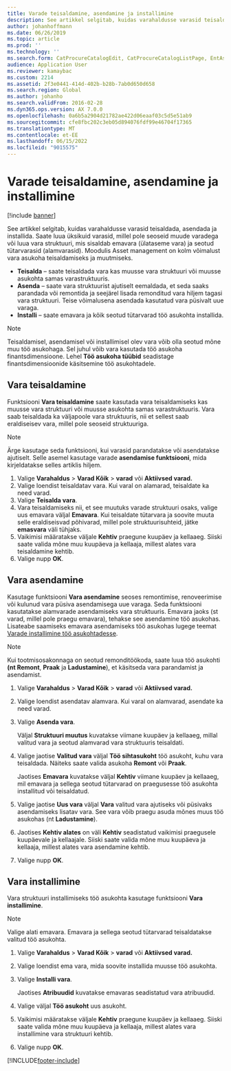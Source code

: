 ```yaml
---
title: Varade teisaldamine, asendamine ja installimine
description: See artikkel selgitab, kuidas varahaldusse varasid teisaldada, asendada ja installida.
author: johanhoffmann
ms.date: 06/26/2019
ms.topic: article
ms.prod: ''
ms.technology: ''
ms.search.form: CatProcureCatalogEdit, CatProcureCatalogListPage, EntAssetObjectReplace, EntAssetObjectInstallLookup, EntAssetObjectMove, EntAssetObjectTableEditSubObjects
audience: Application User
ms.reviewer: kamaybac
ms.custom: 2214
ms.assetid: 2f3e0441-414d-402b-b28b-7ab0d650d658
ms.search.region: Global
ms.author: johanho
ms.search.validFrom: 2016-02-28
ms.dyn365.ops.version: AX 7.0.0
ms.openlocfilehash: 0a6b5a2904d21782ae422d06eaaf03c5d5e51ab9
ms.sourcegitcommit: cfe8fbc202c3eb05d894076fdf99e46704f17365
ms.translationtype: MT
ms.contentlocale: et-EE
ms.lasthandoff: 06/15/2022
ms.locfileid: "9015575"
---
```

# <a name="move-replace-and-install-assets"></a>Varade teisaldamine, asendamine ja installimine

[!include [banner](../../includes/banner.md)]

 

See artikkel selgitab, kuidas varahaldusse varasid teisaldada, asendada ja installida. Saate luua üksikuid varasid, millel pole seoseid muude varadega või luua vara struktuuri, mis sisaldab emavara (ülataseme vara) ja seotud tütarvarasid (alamvarasid). Moodulis Asset management on kolm võimalust vara asukoha teisaldamiseks ja muutmiseks.

- **Teisalda** – saate teisaldada vara kas muusse vara struktuuri või muusse asukohta samas varastruktuuris.
- **Asenda** – saate vara struktuurist ajutiselt eemaldada, et seda saaks parandada või remontida ja seejärel lisada remonditud vara hiljem tagasi vara struktuuri. Teise võimalusena asendada kasutatud vara püsivalt uue varaga.
- **Installi** – saate emavara ja kõik seotud tütarvarad töö asukohta installida.

> [!NOTE]
> Teisaldamisel, asendamisel või installimisel olev vara võib olla seotud mõne muu töö asukohaga. Sel juhul võib vara kasutada töö asukoha finantsdimensioone. Lehel **Töö asukoha tüübid** seadistage finantsdimensioonide käsitsemine töö asukohtadele.

## <a name="move-asset"></a>Vara teisaldamine

Funktsiooni **Vara teisaldamine** saate kasutada vara teisaldamiseks kas muusse vara struktuuri või muusse asukohta samas varastruktuuris. Vara saab teisaldada ka väljapoole vara struktuuris, nii et sellest saab eraldiseisev vara, millel pole seoseid struktuuriga.

> [!NOTE]
> Ärge kasutage seda funktsiooni, kui varasid parandatakse või asendatakse ajutiselt. Selle asemel kasutage varade **asendamise funktsiooni**, mida kirjeldatakse selles artiklis hiljem.

1. Valige **Varahaldus** \> **Varad Kõik** \> **varad** või **Aktiivsed varad.**
2. Valige loendist teisaldatav vara. Kui varal on alamarad, teisaldate ka need varad.
3. Valige **Teisalda vara**.
4. Vara teisaldamiseks nii, et see muutuks varade struktuuri osaks, valige uus emavara väljal **Emavara**. Kui teisaldate tütarvara ja soovite muuta selle eraldiseisvad põhivarad, millel pole struktuurisuhteid, jätke **emasvara** väli tühjaks.
5. Vaikimisi määratakse väljale **Kehtiv** praegune kuupäev ja kellaaeg. Siiski saate valida mõne muu kuupäeva ja kellaaja, millest alates vara teisaldamine kehtib.
6. Valige nupp **OK**.

## <a name="replace-asset"></a>Vara asendamine

Kasutage funktsiooni **Vara asendamine** seoses remontimise, renoveerimise või kulunud vara püsiva asendamisega uue varaga. Seda funktsiooni kasutatakse alamvarade asendamiseks vara struktuuris. Emavara jaoks (st varad, millel pole praegu emavara), tehakse see asendamine töö asukohas. Lisateabe saamiseks emavara asendamiseks töö asukohas lugege teemat [Varade installimine töö asukohtadesse](../functional-locations/install-objects-on-functional-locations.md).

> [!NOTE]
> Kui tootmisosakonnaga on seotud remonditöökoda, saate luua töö asukohti **(nt Remont**, **Praak** ja **Ladustamine**), et käsitseda vara parandamist ja asendamist.

1. Valige **Varahaldus** \> **Varad Kõik** \> **varad** või **Aktiivsed varad.**
2. Valige loendist asendatav alamvara. Kui varal on alamvarad, asendate ka need varad.
3. Valige **Asenda vara**.

    Väljal **Struktuuri muutus** kuvatakse viimane kuupäev ja kellaaeg, millal valitud vara ja seotud alamvarad vara struktuuris teisaldati.

4. Valige jaotise **Valitud vara** väljal **Töö sihtasukoht** töö asukoht, kuhu vara teisaldada. Näiteks saate valida asukoha **Remont** või **Praak**.

    Jaotises **Emavara** kuvatakse väljal **Kehtiv** viimane kuupäev ja kellaaeg, mil emavara ja sellega seotud tütarvarad on praegusesse töö asukohta installitud või teisaldatud.

5. Valige jaotise **Uus vara** väljal **Vara** valitud vara ajutiseks või püsivaks asendamiseks lisatav vara. See vara võib praegu asuda mõnes muus töö asukohas (nt **Ladustamine**).
7. Jaotises **Kehtiv alates** on väli **Kehtiv** seadistatud vaikimisi praegusele kuupäevale ja kellaajale. Siiski saate valida mõne muu kuupäeva ja kellaaja, millest alates vara asendamine kehtib.
8. Valige nupp **OK**.

## <a name="install-asset"></a>Vara installimine

Vara struktuuri installimiseks töö asukohta kasutage funktsiooni **Vara installimine**.

> [!NOTE]
> Valige alati emavara. Emavara ja sellega seotud tütarvarad teisaldatakse valitud töö asukohta.

1. Valige **Varahaldus** \> **Varad Kõik** \> **varad** või **Aktiivsed varad.**
2. Valige loendist ema vara, mida soovite installida muusse töö asukohta.
3. Valige **Installi vara**.

    Jaotises **Atribuudid** kuvatakse emavaras seadistatud vara atribuudid.

4. Valige väljal **Töö asukoht** uus asukoht.
5. Vaikimisi määratakse väljale **Kehtiv** praegune kuupäev ja kellaaeg. Siiski saate valida mõne muu kuupäeva ja kellaaja, millest alates vara installimine vara struktuuri kehtib.
6. Valige nupp **OK**.


[!INCLUDE[footer-include](../../../includes/footer-banner.md)]